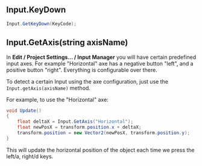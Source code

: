 
## Input.KeyDown

```C#
Input.GetKeyDown(KeyCode);
```

## Input.GetAxis(string axisName)

In **Edit / Project Settings... / Input Manager** you will have certain predefined input axes.
For example "Horizontal" axe has a negative button "left", and a positive button "right". Everything is configurable over there.

To detect a certain Input using the axe configuration, just use the ``Input.getAxis(axisName)`` method.

For example, to use the "Horizontal" axe:

```C#
void Update()
{
    float deltaX = Input.GetAxis("Horizontal");
    float newPosX = transform.position.x + deltaX;
    transform.position = new Vector2(newPosX, transform.position.y);
}
```

This will update the horizontal position of the object each time we press the left/a, right/d keys.
